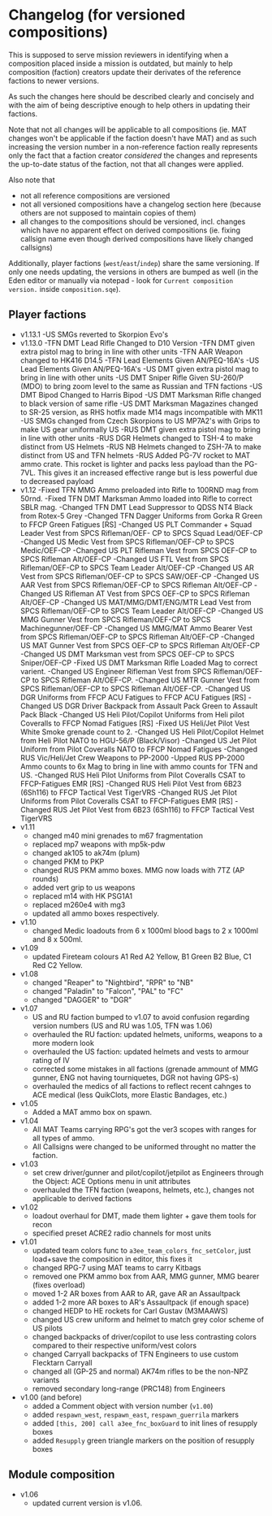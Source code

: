Changelog (for versioned compositions)
======================================
This is supposed to serve mission reviewers in identifying when a composition
placed inside a mission is outdated, but mainly to help composition (faction)
creators update their derivates of the reference factions to newer versions.

As such the changes here should be described clearly and concisely and with the
aim of being descriptive enough to help others in updating their factions.

Note that not all changes will be applicable to all compositions (ie. MAT
changes won't be applicable if the faction doesn't have MAT) and as such
increasing the version number in a non-reference faction really represents only
the fact that a faction creator *considered* the changes and represents the
up-to-date status of the faction, not that all changes were applied.

Also note that
- not all reference compositions are versioned
- not all versioned compositions have a changelog section here (because others
  are not supposed to maintain copies of them)
- all changes to the compositions should be versioned, incl. changes which have
  no apparent effect on derived compositions (ie. fixing callsign name even
  though derived compositions have likely changed callsigns)

Additionally, player factions (`west`/`east`/`indep`) share the same
versioning. If only one needs updating, the versions in others are bumped as
well (in the Eden editor or manually via notepad - look for
`Current composition version.` inside `composition.sqe`).

Player factions
---------------
- v1.13.1
  -US SMGs reverted to Skorpion Evo's
- v1.13.0
  -TFN DMT Lead Rifle Changed to D10 Version
  -TFN DMT given extra pistol mag to bring in line with other units
  -TFN AAR Weapon changed to HK416 D14.5
  -TFN Lead Elements Given AN/PEQ-16A's
  -US Lead Elements Given AN/PEQ-16A's
  -US DMT given extra pistol mag to bring in line with other units
  -US DMT Sniper Rifle Given SU-260/P (MDO) to bring zoom level to the same as Russian and TFN factions
  -US DMT Bipod Changed to Harris Bipod
  -US DMT Marksman Rifle changed to black version of same rifle
  -US DMT Marksman Magazines changed to SR-25 version, as RHS hotfix made M14 mags incompatible with MK11
  -US SMGs changed from Czech Skorpions to US MP7A2's with Grips to make US gear uniformally US
  -RUS DMT given extra pistol mag to bring in line with other units
  -RUS DGR Helmets changed to TSH-4 to make distinct from US Helmets
  -RUS NB Helmets changed to ZSH-7A to make distinct from US and TFN helmets
  -RUS Added PG-7V rocket to MAT ammo crate. This rocket is lighter and packs less payload than the PG-7VL. This gives it an increased effective range but is less powerful due to decreased payload
- v1.12
  -Fixed TFN MMG Ammo preloaded into Rifle to 100RND mag from 50rnd.
  -Fixed TFN DMT Marksman Ammo loaded into Rifle to correct SBLR mag.
  -Changed TFN DMT Lead Suppressor to QDSS NT4 Black from Rotex-5 Grey
  -Changed TFN Dagger Uniforms from Gorka R Green to FFCP Green Fatigues [RS]
  -Changed US PLT Commander + Squad Leader Vest from SPCS Rifleman/OEF- CP to SPCS Squad Lead/OEF-CP
  -Changed US Medic Vest from SPCS Rifleman/OEF-CP to SPCS Medic/OEF-CP
  -Changed US PLT Rifleman Vest from SPCS OEF-CP to SPCS Rifleman Alt/OEF-CP
  -Changed US FTL Vest from SPCS Rifleman/OEF-CP to SPCS Team Leader Alt/OEF-CP
  -Changed US AR Vest from SPCS Rifleman/OEF-CP to SPCS SAW/OEF-CP
  -Changed US AAR Vest from SPCS Rifleman/OEF-CP to SPCS Rifleman Alt/OEF-CP
  -Changed US Rifleman AT Vest from SPCS OEF-CP to SPCS Rifleman Alt/OEF-CP
  -Changed US MAT/MMG/DMT/ENG/MTR Lead Vest from SPCS Rifleman/OEF-CP to SPCS Team Leader Alt/OEF-CP
  -Changed US MMG Gunner Vest from SPCS Rifleman/OEF-CP to SPCS Machinegunner/OEF-CP
  -Changed US MMG/MAT Ammo Bearer Vest from SPCS Rifleman/OEF-CP to SPCS Rifleman Alt/OEF-CP
  -Changed US MAT Gunner Vest from SPCS OEF-CP to SPCS Rifleman Alt/OEF-CP
  -Changed US DMT Marksman vest from SPCS OEF-CP to SPCS Sniper/OEF-CP
  -Fixed US DMT Marksman Rifle Loaded Mag to correct varient.
  -Changed US Engineer Rifleman Vest from SPCS Rifleman/OEF-CP to SPCS Rifleman Alt/OEF-CP.
  -Changed US MTR Gunner Vest from SPCS Rifleman/OEF-CP to SPCS Rifleman Alt/OEF-CP.
  -Changed US DGR Uniforms from FFCP ACU Fatigues to FFCP ACU Fatigues [RS]
  -Changed US DGR Driver Backpack from Assault Pack Green to Assault Pack Black
  -Changed US Heli Pilot/Copilot Uniforms from Heli pilot Coveralls to FFCP Nomad Fatigues [RS]
  -Fixed US Heli/Jet Pilot Vest White Smoke grenade count to 2.
  -Changed US Heli Pilot/Copilot Helmet from Heli Pilot NATO to HGU-56/P (Black/Visor)
  -Changed US Jet Pilot Uniform from Pilot Coveralls NATO to  FFCP Nomad Fatigues
  -Changed RUS Vic/Heli/Jet Crew Weapons to PP-2000
  -Upped RUS PP-2000 Ammo counts to 6x Mag to bring in line with ammo counts for TFN and US.
  -Changed RUS Heli Pilot Uniforms from Pilot Coveralls CSAT to FFCP-Fatigues EMR [RS]
  -Changed RUS Heli Pilot Vest from 6B23 (6Sh116) to FFCP Tactical Vest TigerVRS
  -Changed RUS Jet Pilot Uniforms from Pilot Coveralls CSAT to FFCP-Fatigues EMR [RS]
  -Changed RUS Jet Pilot Vest from 6B23 (6Sh116) to FFCP Tactical Vest TigerVRS
- v1.11
  - changed m40 mini grenades to m67 fragmentation
  - replaced mp7 weapons with mp5k-pdw
  - changed ak105 to ak74m (plum) 
  - changed PKM to PKP
  - changed RUS PKM ammo boxes. MMG now loads with 7TZ (AP rounds)
  - added vert grip to us weapons
  - replaced m14 with HK PSG1A1
  - replaced m260e4 with mg3
  - updated all ammo boxes respectively. 
- v1.10
  - changed Medic loadouts from 6 x 1000ml blood bags to 2 x 1000ml and 8 x 500ml.
- v1.09
  - updated Fireteam colours A1 Red A2 Yellow, B1 Green B2 Blue, C1 Red C2 Yellow.
- v1.08
  - changed "Reaper" to "Nightbird", "RPR" to "NB"
  - changed "Paladin" to "Falcon", "PAL" to "FC"
  - changed "DAGGER" to "DGR"
- v1.07
  - US and RU faction bumped to v1.07 to avoid confusion regarding version numbers (US and RU was 1.05, TFN was 1.06)
  - overhauled the RU faction: updated helmets, uniforms, weapons to a more modern look
  - overhauled the US faction: updated helmets and vests to armour rating of IV
  - corrected some mistakes in all factions (grenade ammount of MMG gunner, ENG not having tourniquetes, DGR not having GPS-s)
  - overhauled the medics of all factions to reflect recent cahnges to ACE medical (less QuikClots, more Elastic Bandages, etc.)
- v1.05
  - Added a MAT ammo box on spawn.
- v1.04
  - All MAT Teams carrying RPG's got the ver3 scopes with ranges for all types
    of ammo.
  - All Callsigns were changed to be uniformed throught no matter the faction.
- v1.03
  - set crew driver/gunner and pilot/copilot/jetpilot as Engineers through the
    Object: ACE Options menu in unit attributes
  - overhauled the TFN faction (weapons, helmets, etc.), changes not applicable
    to derived factions
- v1.02
  - loadout overhaul for DMT, made them lighter + gave them tools for recon
  - specified preset ACRE2 radio channels for most units
- v1.01
  - updated team colors func to `a3ee_team_colors_fnc_setColor`, just load+save
    the composition in editor, this fixes it
  - changed RPG-7 using MAT teams to carry Kitbags
  - removed one PKM ammo box from AAR, MMG gunner, MMG bearer (fixes overload)
  - moved 1-2 AR boxes from AAR to AR, gave AR an Assaultpack
  - added 1-2 more AR boxes to AR's Assaultpack (if enough space)
  - changed HEDP to HE rockets for Carl Gustav (M3MAAWS)
  - changed US crew uniform and helmet to match grey color scheme of US pilots
  - changed backpacks of driver/copilot to use less contrasting colors compared
    to their respective uniform/vest colors
  - changed Carryall backpacks of TFN Engineers to use custom Flecktarn Carryall
  - changed all (GP-25 and normal) AK74m rifles to be the non-NPZ variants
  - removed secondary long-range (PRC148) from Engineers
- v1.00 (and before)
  - added a Comment object with version number (`v1.00`)
  - added `respawn_west`, `respawn_east`, `respawn_guerrila` markers
  - added `[this, 200] call a3ee_fnc_boxGuard` to init lines of resupply boxes
  - added `Resupply` green triangle markers on the position of resupply boxes
  
Module composition
---------------
- v1.06
  - updated current version is v1.06.
